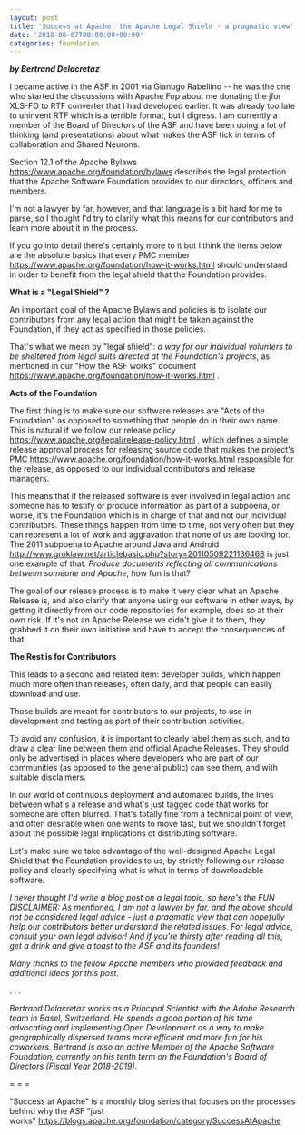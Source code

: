 ```yaml
---
layout: post
title: 'Success at Apache: the Apache Legal Shield - a pragmatic view'
date: '2018-08-07T00:00:00+00:00'
categories: foundation
---
```

<p> <strong><em>by Bertrand Delacretaz</em></strong></p> 
  <p>I became active in the ASF in 2001 via Gianugo Rabellino -- he was the one who started the discussions with Apache Fop about me donating the jfor XLS-FO to RTF converter that I had developed earlier. It was already too late to uninvent RTF which is a terrible format, but I digress. I am currently a member of the Board of Directors of the ASF and have been doing a lot of thinking (and presentations) about what makes the ASF tick in terms of collaboration and Shared Neurons.</p> 
  <p>Section 12.1 of the Apache Bylaws <a href="https://www.apache.org/foundation/bylaws">https://www.apache.org/foundation/bylaws</a>&nbsp;describes the legal protection that the Apache Software Foundation provides to our directors, officers and members.</p> 
  <p>I'm not a lawyer by far, however, and that language is a bit hard for me to parse, so I thought I'd try to clarify what this means for our contributors and learn more about it in the process.</p> 
  <p>If you go into detail there's certainly more to it but I think the items below are the absolute basics that every PMC member <a href="https://www.apache.org/foundation/how-it-works.html">https://www.apache.org/foundation/how-it-works.html</a> should understand in order to benefit from the legal shield that the Foundation provides.</p> 
  <p><strong>What is a &quot;Legal Shield&quot; ?</strong></p> 
  <p>An important goal of the Apache Bylaws and policies is to isolate our contributors from any legal action that might be taken against the Foundation, if they act as specified in those policies.</p> 
  <p>That's what we mean by &quot;legal shield&quot;: <em>a way for our individual volunters to be sheltered from legal suits directed at the Foundation's projects</em>, as mentioned in our &quot;How the ASF works&quot; document <a href="https://www.apache.org/foundation/how-it-works.html">https://www.apache.org/foundation/how-it-works.html</a> .</p> 
  <p><strong>Acts of the Foundation</strong></p> 
  <p>The first thing is to make sure our software releases are &quot;Acts of the Foundation&quot; as opposed to something that people do in their own name. This is natural if we follow our release policy <a href="https://www.apache.org/legal/release-policy.html">https://www.apache.org/legal/release-policy.html</a> , which defines a simple release approval process for releasing source code that makes the project's PMC <a href="https://www.apache.org/foundation/how-it-works.html">https://www.apache.org/foundation/how-it-works.html</a> responsible for the release, as opposed to our individual contributors and release managers.</p> 
  <p>This means that if the released software is ever involved in legal action and someone has to testify or produce information as part of a subpoena, or worse, it's the Foundation which is in charge of that and not our individual contributors. These things happen from time to time, not very often but they can represent a lot of work and aggravation that none of us are looking for. The 2011 subpoena to Apache around Java and Android <a href="http://www.groklaw.net/articlebasic.php?story=20110509221136468">http://www.groklaw.net/articlebasic.php?story=20110509221136468</a> is just one example of that. <em>Produce documents reflecting all communications between someone and Apache</em>, how fun is that?</p> 
  <p>The goal of our release process is to make it very clear what an Apache Release is, and also clarify that anyone using our software in other ways, by getting it directly from our code repositories for example, does so at their own risk. If it's not an Apache Release we didn't give it to them, they grabbed it on their own initiative and have to accept the consequences of that.</p> 
  <p><strong>The Rest is for Contributors</strong></p> 
  <p>This leads to a second and related item: developer builds, which happen much more often than releases, often daily, and that people can easily download and use.</p> 
  <p>Those builds are meant for contributors to our projects, to use in development and testing as part of their contribution activities.</p> 
  <p>To avoid any confusion, it is important to clearly label them as such, and to draw a clear line between them and official Apache Releases. They should only be advertised in places where developers who are part of our communities (as opposed to the general public) can see them, and with suitable disclaimers.</p> 
  <p>In our world of continuous deployment and automated builds, the lines between what's a release and what's just tagged code that works for someone are often blurred. That's totally fine from a technical point of view, and often desirable when one wants to move fast, but we shouldn't forget about the possible legal implications ot distributing software.</p> 
  <p>Let's make sure we take advantage of the well-designed Apache Legal Shield that the Foundation provides to us, by strictly following our release policy and clearly specifying what is what in terms of downloadable software.</p> 
  <p><em>I never thought I'd write a blog post on a legal topic, so here's the FUN DISCLAIMER: As mentioned, I am not a lawyer by far, and the above should not be considered legal advice - just a pragmatic view that can hopefully help our contributors better understand the related issues. For legal advice, consult your own legal advisor! And if you're thirsty after reading all this, get a drink and give a toast to the ASF and its founders!</em></p> 
  <p><em>Many thanks to the fellow Apache members who provided feedback and additional ideas for this post.</em></p> 
  <p>. . .&nbsp;</p> 
  <p> </p> 
  <p><em>Bertrand Delacretaz works as a Principal Scientist with the Adobe Research team in Basel, Switzerland. He spends a good portion of his time advocating and implementing Open Development as a way to make geographically dispersed teams more efficient and more fun for his coworkers. Bertrand is also an active Member of the Apache Software Foundation, currently on his tenth term on the Foundation's Board of Directors&nbsp;</em><em>(Fiscal Year 2018-2019).</em></p> 
  <div> 
    <p>= = =</p> 
  </div> 
  <div>&quot;Success at Apache&quot; is a monthly blog series that focuses on the processes behind why the ASF &quot;just works&quot;&nbsp;<a href="https://blogs.apache.org/foundation/category/SuccessAtApache">https://blogs.apache.org/foundation/category/SuccessAtApache</a></div>
